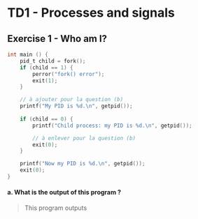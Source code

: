 # TD1 - Processes and signals

## Exercise 1 - Who am I?

```c
int main () {
    pid_t child = fork();
    if (child == 1) {
        perror("fork() error");
        exit(1);
    }

    // à ajouter pour la question (b)
    printf("My PID is %d.\n", getpid());
    
    if (child == 0) {
        printf("Child process: my PID is %d.\n", getpid());

        // à enlever pour la question (b)
        exit(0); 
    }

    printf("Now my PID is %d.\n", getpid());
    exit(0);
}
```

#### a. What is the output of this program ?

>This program outputs 

